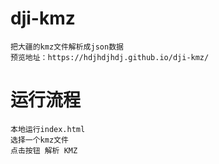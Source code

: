 # dji-kmz

```
把大疆的kmz文件解析成json数据
预览地址：https://hdjhdjhdj.github.io/dji-kmz/
```

# 运行流程

```
本地运行index.html
选择一个kmz文件
点击按钮 解析 KMZ
```
